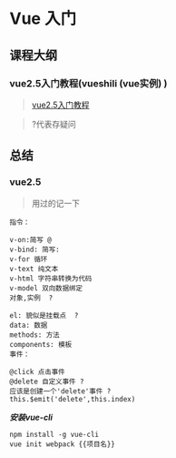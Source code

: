 # Vue 入门
## 课程大纲
### vue2.5入门教程(vueshili (vue实例) )
>[vue2.5入门教程](https://www.imooc.com/video/16987)

> ?代表存疑问


## 总结
### vue2.5
> 用过的记一下

```vue
指令：

v-on:简写 @
v-bind: 简写:
v-for 循环
v-text 纯文本
v-html 字符串转换为代码
v-model 双向数据绑定
对象,实例  ?

el: 貌似是挂载点  ?
data: 数据
methods: 方法
components: 模板
事件：

@click 点击事件
@delete 自定义事件 ?
应该是创建一个'delete'事件 ?
this.$emit('delete',this.index)
```
***安装vue-cli***
```
npm install -g vue-cli
vue init webpack {{项目名}}
```